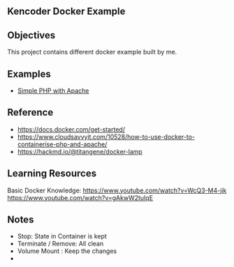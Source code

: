 Kencoder Docker Example
-----------------------------

## Objectives
This project contains different docker example built by me. 

## Examples
- [Simple PHP with Apache](./php8/README.md)

## Reference 
- https://docs.docker.com/get-started/
- https://www.cloudsavvyit.com/10528/how-to-use-docker-to-containerise-php-and-apache/
- https://hackmd.io/@titangene/docker-lamp

## Learning Resources 
Basic Docker Knowledge:
    https://www.youtube.com/watch?v=WcQ3-M4-jik
    https://www.youtube.com/watch?v=gAkwW2tuIqE


## Notes 
- Stop: State in Container is kept 
- Terminate / Remove: All clean 
- Volume Mount : Keep the changes 
- 